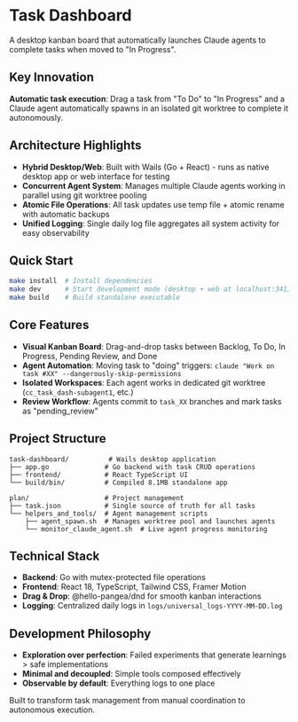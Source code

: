 # Task Dashboard

A desktop kanban board that automatically launches Claude agents to complete tasks when moved to "In Progress".

## Key Innovation

**Automatic task execution**: Drag a task from "To Do" to "In Progress" and a Claude agent automatically spawns in an isolated git worktree to complete it autonomously.

## Architecture Highlights

- **Hybrid Desktop/Web**: Built with Wails (Go + React) - runs as native desktop app or web interface for testing
- **Concurrent Agent System**: Manages multiple Claude agents working in parallel using git worktree pooling
- **Atomic File Operations**: All task updates use temp file + atomic rename with automatic backups
- **Unified Logging**: Single daily log file aggregates all system activity for easy observability

## Quick Start

```bash
make install  # Install dependencies
make dev      # Start development mode (desktop + web at localhost:34115)
make build    # Build standalone executable
```

## Core Features

- **Visual Kanban Board**: Drag-and-drop tasks between Backlog, To Do, In Progress, Pending Review, and Done
- **Agent Automation**: Moving task to "doing" triggers: `claude "Work on task #XX" --dangerously-skip-permissions`
- **Isolated Workspaces**: Each agent works in dedicated git worktree (`cc_task_dash-subagent1`, etc.)
- **Review Workflow**: Agents commit to `task_XX` branches and mark tasks as "pending_review"

## Project Structure

```
task-dashboard/          # Wails desktop application
├── app.go              # Go backend with task CRUD operations
├── frontend/           # React TypeScript UI
└── build/bin/          # Compiled 8.1MB standalone app

plan/                   # Project management
├── task.json           # Single source of truth for all tasks
└── helpers_and_tools/  # Agent management scripts
    ├── agent_spawn.sh  # Manages worktree pool and launches agents
    └── monitor_claude_agent.sh  # Live agent progress monitoring
```

## Technical Stack

- **Backend**: Go with mutex-protected file operations
- **Frontend**: React 18, TypeScript, Tailwind CSS, Framer Motion
- **Drag & Drop**: @hello-pangea/dnd for smooth kanban interactions
- **Logging**: Centralized daily logs in `logs/universal_logs-YYYY-MM-DD.log`

## Development Philosophy

- **Exploration over perfection**: Failed experiments that generate learnings > safe implementations
- **Minimal and decoupled**: Simple tools composed effectively
- **Observable by default**: Everything logs to one place

Built to transform task management from manual coordination to autonomous execution.